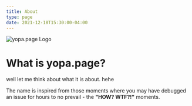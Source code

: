 ```yaml
---
title: About
type: page
date: 2021-12-18T15:30:00-04:00
---
```


![yopa.page Logo](images/hZL49G.png)

# What is yopa.page?

well let me think about what it is about. hehe

The name is inspired from those moments where you may have debugged an issue for hours to no prevail - the **"HOW? WTF?!"** moments. 
